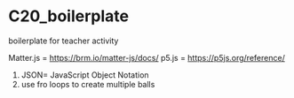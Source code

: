 # C20_boilerplate
boilerplate for teacher activity

Matter.js = https://brm.io/matter-js/docs/
p5.js = https://p5js.org/reference/ 
<!-- class 23 keypoints -->
1. JSON= JavaScript Object Notation
2. use fro loops to create multiple balls
